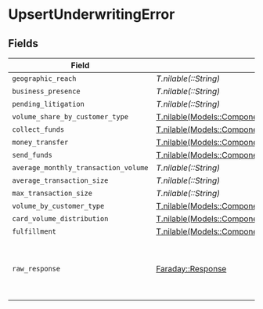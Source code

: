 # UpsertUnderwritingError


## Fields

| Field                                                                                                                  | Type                                                                                                                   | Required                                                                                                               | Description                                                                                                            |
| ---------------------------------------------------------------------------------------------------------------------- | ---------------------------------------------------------------------------------------------------------------------- | ---------------------------------------------------------------------------------------------------------------------- | ---------------------------------------------------------------------------------------------------------------------- |
| `geographic_reach`                                                                                                     | *T.nilable(::String)*                                                                                                  | :heavy_minus_sign:                                                                                                     | N/A                                                                                                                    |
| `business_presence`                                                                                                    | *T.nilable(::String)*                                                                                                  | :heavy_minus_sign:                                                                                                     | N/A                                                                                                                    |
| `pending_litigation`                                                                                                   | *T.nilable(::String)*                                                                                                  | :heavy_minus_sign:                                                                                                     | N/A                                                                                                                    |
| `volume_share_by_customer_type`                                                                                        | [T.nilable(Models::Components::VolumeShareByCustomerTypeError)](../../models/shared/volumesharebycustomertypeerror.md) | :heavy_minus_sign:                                                                                                     | N/A                                                                                                                    |
| `collect_funds`                                                                                                        | [T.nilable(Models::Components::CollectFundsError)](../../models/shared/collectfundserror.md)                           | :heavy_minus_sign:                                                                                                     | N/A                                                                                                                    |
| `money_transfer`                                                                                                       | [T.nilable(Models::Components::MoneyTransferError)](../../models/shared/moneytransfererror.md)                         | :heavy_minus_sign:                                                                                                     | N/A                                                                                                                    |
| `send_funds`                                                                                                           | [T.nilable(Models::Components::SendFundsError)](../../models/shared/sendfundserror.md)                                 | :heavy_minus_sign:                                                                                                     | N/A                                                                                                                    |
| `average_monthly_transaction_volume`                                                                                   | *T.nilable(::String)*                                                                                                  | :heavy_minus_sign:                                                                                                     | N/A                                                                                                                    |
| `average_transaction_size`                                                                                             | *T.nilable(::String)*                                                                                                  | :heavy_minus_sign:                                                                                                     | N/A                                                                                                                    |
| `max_transaction_size`                                                                                                 | *T.nilable(::String)*                                                                                                  | :heavy_minus_sign:                                                                                                     | N/A                                                                                                                    |
| `volume_by_customer_type`                                                                                              | [T.nilable(Models::Components::VolumeByCustomerTypeError)](../../models/shared/volumebycustomertypeerror.md)           | :heavy_minus_sign:                                                                                                     | N/A                                                                                                                    |
| `card_volume_distribution`                                                                                             | [T.nilable(Models::Components::CardVolumeDistributionError)](../../models/shared/cardvolumedistributionerror.md)       | :heavy_minus_sign:                                                                                                     | N/A                                                                                                                    |
| `fulfillment`                                                                                                          | [T.nilable(Models::Components::FulfillmentDetailsError)](../../models/shared/fulfillmentdetailserror.md)               | :heavy_minus_sign:                                                                                                     | N/A                                                                                                                    |
| `raw_response`                                                                                                         | [Faraday::Response](https://www.rubydoc.info/gems/faraday/Faraday/Response)                                            | :heavy_minus_sign:                                                                                                     | Raw HTTP response; suitable for custom response parsing                                                                |